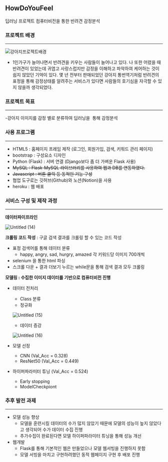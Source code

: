 ## HowDoYouFeel
딥러닝 프로젝트 컴퓨터비전을 통한 반려견 감정분석

### 프로젝트 배경
---

![강아지프로젝트배경](https://user-images.githubusercontent.com/86764734/177396725-79e889d0-364d-4e82-90ca-4e635545530a.png)

- 1인가구가 늘어나면서 반려견을 키우는 사람들이 늘어나고 있다.  나 또한 어렸을 때 반려견이 있었는데 귀엽고 사랑스럽지만 감정을 이해하고 파악하여 케어하는 것이 쉽지 않았던 기억이 있다. 몇 년 전부터 판매되었던 강아지 통번역기처럼 반려견의 표정을 통해 감정상태를 알려주는 서비스가 있다면 사람들의 호기심을 자극할 수 있지 않을까 생각되었다. 

### 프로젝트 목표

---

-강아지 이미지를 감정 별로 분류하여 딥러닝을  통해 감정분석

### 사용 프로그램

---

- HTML5 : 홈페이지 프레임 제작 (로그인, 회원가입, 검색, 키워드 관리 페이지)
- bootstrap : 구성요소 디자인
- Python (Flask) : 서버 연결 (Django보다 좀 더 가벼운 Flask 사용)
- ~~MySQL :  Flask-MySQL 라이브러리를 사용하여 웹과 DB를 연동하였다.~~
- ~~Javascript : 버튼 클릭 등 동적인 기능 구성~~
- 협업 도구로는 깃허브(Github)와 노션(Notion)을 사용
- heroku : 웹 배포

### 서비스 구성 및 제작 과정
---

**데이터파이프라인**

![Untitled (14)](https://user-images.githubusercontent.com/86764734/175530392-70de8f3a-72f3-4300-bb54-381eab8abddc.png)

**크롤링 코드 작성** : 구글 검색 결과를 크롤링 할 수 있는 코드 작성

- 표정 검색어를 통해 데이터 분류
    - happy, angry, sad, hurgry, amazed 각 키워드당 이미지 700개씩
- selenium 을 통한 html 파싱
- 스크롤 다운 + 결과 더보기 누르는 while문을 통해 검색 결과 모두 크롤링

**모델링 : 수집한 이미지 데이터를 기반으로 컴퓨터비전 진행**

- 데이터 전처리
    - Class 분류
    - 정규화
    
    ![Untitled (15)](https://user-images.githubusercontent.com/86764734/175530570-c4612c75-1eab-408b-84d1-e673472e7735.png)
    
    - 데이터 증강
    
    ![Untitled (16)](https://user-images.githubusercontent.com/86764734/175530641-312f49d7-5d77-4334-be45-c22c59d9bddc.png)
    
- 모델 선정
    - CNN (Val_Acc = 0.328)
    - ResNet50 (Val_Acc = 0.449)
    
- 하이퍼파라미터 튜닝 (Val_Acc = 0.524)
    - Early stopping
    - ModelCheckpiont

### 추후 발전 과제

---

- 모델 성능 향상
    - 모델을 훈련시킬 데이터의 수가 많지 않았기 때문에 모델의 성능이 높지 않았다고 생각되어 수가 데이터 수집 진행
    - 추가수집이 완료된다면 모델 하이퍼파라미터 튜닝을 통해 성능 개선
- 웹개발
    - Flask를 통해 기본적인 웹은 만들었으나 모델 웹서빙을 진행하지 못함
    - 모델 서빙을 마치고 구현하려했던 동적 웹페이지 구현 후 배포 진행
